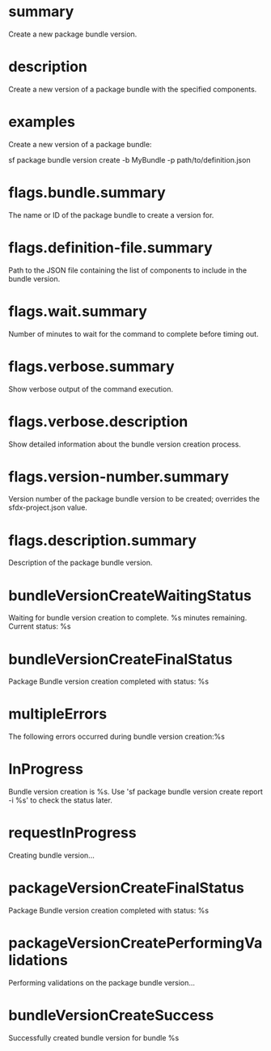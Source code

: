 # summary

Create a new package bundle version.

# description

Create a new version of a package bundle with the specified components.

# examples

Create a new version of a package bundle:

sf package bundle version create -b MyBundle -p path/to/definition.json

# flags.bundle.summary

The name or ID of the package bundle to create a version for.

# flags.definition-file.summary

Path to the JSON file containing the list of components to include in the bundle version.

# flags.wait.summary

Number of minutes to wait for the command to complete before timing out.

# flags.verbose.summary

Show verbose output of the command execution.

# flags.verbose.description

Show detailed information about the bundle version creation process.

# flags.version-number.summary

Version number of the package bundle version to be created; overrides the sfdx-project.json value.

# flags.description.summary

Description of the package bundle version.

# bundleVersionCreateWaitingStatus

Waiting for bundle version creation to complete. %s minutes remaining. Current status: %s

# bundleVersionCreateFinalStatus

Package Bundle version creation completed with status: %s

# multipleErrors

The following errors occurred during bundle version creation:%s

# InProgress

Bundle version creation is %s. Use 'sf package bundle version create report -i %s' to check the status later.

# requestInProgress

Creating bundle version...

# packageVersionCreateFinalStatus

Package Bundle version creation completed with status: %s

# packageVersionCreatePerformingValidations

Performing validations on the package bundle version...

# bundleVersionCreateSuccess

Successfully created bundle version for bundle %s
